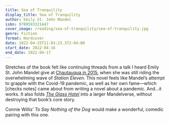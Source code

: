 ```yaml
---
title: Sea of Tranquility
display_title: Sea of Tranquility
author: Emily St. John Mandel
isbn: 9780593321447
cover_image: /reading/sea-of-tranquility/sea-of-tranquility.jpg
genre: Fiction
format: Hardcover
date: 2022-04-25T11:03:23.372-04:00
start_date: 2022-04-16
end_date: 2022-04-17
---
```


Stretches of the book felt like continuing threads from a talk I heard Emily St. John Mandel give at [Chautauqua in 2015](/posts/chautauqua-2015/#emily-st.-john-mandel), when she was still riding the overwhelming wave of *Station Eleven*. This novel feels like Mandel’s attempt to grapple with the Covid-19 pandemic, as well as her own fame—which [checks notes] came about from writing a novel about a pandemic. And…it works. It also folds [*The Glass Hotel*](/reading/the-glass-hotel/) into a larger Mandelverse, without destroying that book’s core story.

Connie Willis’ *To Say Nothing of the Dog* would make a wonderful, comedic pairing with this one.